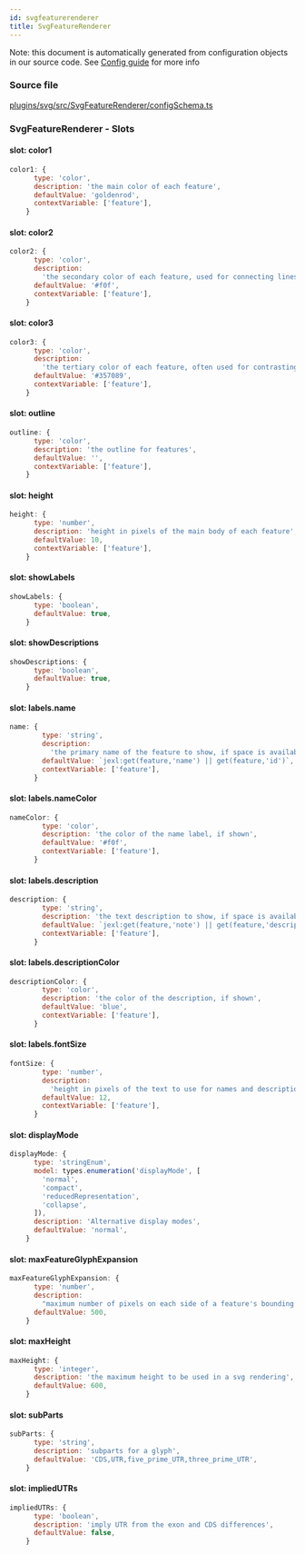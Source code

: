 ```yaml
---
id: svgfeaturerenderer
title: SvgFeatureRenderer
---
```


Note: this document is automatically generated from configuration objects in our
source code. See [Config guide](/docs/config_guide) for more info

### Source file

[plugins/svg/src/SvgFeatureRenderer/configSchema.ts](https://github.com/GMOD/jbrowse-components/blob/main/plugins/svg/src/SvgFeatureRenderer/configSchema.ts)

### SvgFeatureRenderer - Slots

#### slot: color1

```js
color1: {
      type: 'color',
      description: 'the main color of each feature',
      defaultValue: 'goldenrod',
      contextVariable: ['feature'],
    }
```

#### slot: color2

```js
color2: {
      type: 'color',
      description:
        'the secondary color of each feature, used for connecting lines, etc',
      defaultValue: '#f0f',
      contextVariable: ['feature'],
    }
```

#### slot: color3

```js
color3: {
      type: 'color',
      description:
        'the tertiary color of each feature, often used for contrasting fills, like on UTRs',
      defaultValue: '#357089',
      contextVariable: ['feature'],
    }
```

#### slot: outline

```js
outline: {
      type: 'color',
      description: 'the outline for features',
      defaultValue: '',
      contextVariable: ['feature'],
    }
```

#### slot: height

```js
height: {
      type: 'number',
      description: 'height in pixels of the main body of each feature',
      defaultValue: 10,
      contextVariable: ['feature'],
    }
```

#### slot: showLabels

```js
showLabels: {
      type: 'boolean',
      defaultValue: true,
    }
```

#### slot: showDescriptions

```js
showDescriptions: {
      type: 'boolean',
      defaultValue: true,
    }
```

#### slot: labels.name

```js
name: {
        type: 'string',
        description:
          'the primary name of the feature to show, if space is available',
        defaultValue: `jexl:get(feature,'name') || get(feature,'id')`,
        contextVariable: ['feature'],
      }
```

#### slot: labels.nameColor

```js
nameColor: {
        type: 'color',
        description: 'the color of the name label, if shown',
        defaultValue: '#f0f',
        contextVariable: ['feature'],
      }
```

#### slot: labels.description

```js
description: {
        type: 'string',
        description: 'the text description to show, if space is available',
        defaultValue: `jexl:get(feature,'note') || get(feature,'description')`,
        contextVariable: ['feature'],
      }
```

#### slot: labels.descriptionColor

```js
descriptionColor: {
        type: 'color',
        description: 'the color of the description, if shown',
        defaultValue: 'blue',
        contextVariable: ['feature'],
      }
```

#### slot: labels.fontSize

```js
fontSize: {
        type: 'number',
        description:
          'height in pixels of the text to use for names and descriptions',
        defaultValue: 12,
        contextVariable: ['feature'],
      }
```

#### slot: displayMode

```js
displayMode: {
      type: 'stringEnum',
      model: types.enumeration('displayMode', [
        'normal',
        'compact',
        'reducedRepresentation',
        'collapse',
      ]),
      description: 'Alternative display modes',
      defaultValue: 'normal',
    }
```

#### slot: maxFeatureGlyphExpansion

```js
maxFeatureGlyphExpansion: {
      type: 'number',
      description:
        "maximum number of pixels on each side of a feature's bounding coordinates that a glyph is allowed to use",
      defaultValue: 500,
    }
```

#### slot: maxHeight

```js
maxHeight: {
      type: 'integer',
      description: 'the maximum height to be used in a svg rendering',
      defaultValue: 600,
    }
```

#### slot: subParts

```js
subParts: {
      type: 'string',
      description: 'subparts for a glyph',
      defaultValue: 'CDS,UTR,five_prime_UTR,three_prime_UTR',
    }
```

#### slot: impliedUTRs

```js
impliedUTRs: {
      type: 'boolean',
      description: 'imply UTR from the exon and CDS differences',
      defaultValue: false,
    }
```
